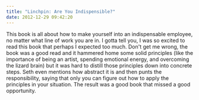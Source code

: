 ```yaml
---
title: "Linchpin: Are You Indispensible?"
date: 2012-12-29 09:42:20
---
```


This book is all about how to make yourself into an indispensable employee, no matter what line of work you are in. I gotta tell you, I was so excited to read this book that perhaps I expected too much. Don't get me wrong, the book was a good read and it hammered home some solid principles (like the importance of being an artist, spending emotional energy, and overcoming the lizard brain) but it was hard to distill those principles down into concrete steps. Seth even mentions how abstract it is and then punts the responsibility, saying that only you can figure out how to apply the principles in your situation. The result was a good book that missed a good opportunity.

